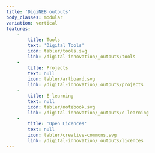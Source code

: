 ```yaml
---
title: 'DigiNEB outputs'
body_classes: modular
variation: vertical
features:
    -
        title: Tools
        text: 'Digital Tools'
        icon: tabler/tools.svg
        link: /digital-innovation/_outputs/tools
    -
        title: Projects
        text: null
        icon: tabler/artboard.svg
        link: /digital-innovation/_outputs/projects
    -
        title: E-learning
        text: null
        icon: tabler/notebook.svg
        link: /digital-innovation/_outputs/e-learning
    -
        title: 'Open Licences'
        text: null
        icon: tabler/creative-commons.svg
        link: /digital-innovation/_outputs/licences
---
```


